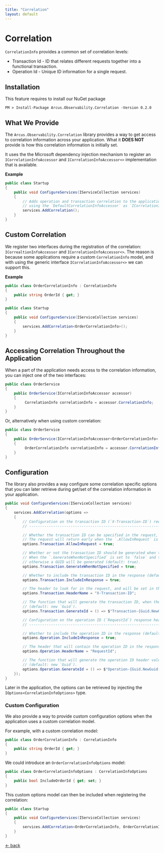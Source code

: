 ```yaml
---
title: "Correlation"
layout: default
---
```


# Correlation

`CorrelationInfo` provides a common set of correlation levels:

- Transaction Id - ID that relates different requests together into a functional transaction.
- Operation Id - Unique ID information for a single request.

## Installation

This feature requires to install our NuGet package

```shell
PM > Install-Package Arcus.Observability.Correlation -Version 0.2.0
```

## What We Provide

The `Arcus.Observability.Correlation` library provides a way to get access to correlation information across your application.
What it **DOES NOT** provide is how this correlation information is initially set.

It uses the the Microsoft dependency injection mechanism to register an `ICorrelationInfoAccessor` and `ICorrelationInfoAccessor<>` implementation that is available.

**Example**

```csharp
public class Startup
{
    public void ConfigureServices(IServiceCollection services)
    {
        // Adds operation and transaction correlation to the application,
        // using the `DefaultCorrelationInfoAccessor` as `ICorrelationInfoAccessor` that stores the `CorrelationInfo` model internally.
        services.AddCorrelation();
    }
}
```
## Custom Correlation

We register two interfaces during the registration of the correlation: `ICorrealtionInfoAccessor` and `ICorrelationInfoAccessor<>`.
The reason is because some applications require a custom `CorrelationInfo` model, and with using the generic interface `ICorrelationInfoAccessor<>` we can support this.

**Example**

```csharp
public class OrderCorrelationInfo : CorrelationInfo
{
    public string OrderId { get; }
}

public class Startup
{
    public void ConfigureService(IServiceCollection services)
    {
        services.AddCorrelation<OrderCorrelationInfo>();
	}
}
```

## Accessing Correlation Throughout the Application

When a part of the application needs access to the correlation information, you can inject one of the two interfaces:

```csharp
public class OrderService
{
    public OrderService(ICorrelationInfoAccessor accessor)
    {
         CorrelationInfo correlationInfo = accessor.CorrelationInfo;
	}
}
```

Or, alternatively when using custom correlation:

```csharp
public class OrderService
{
    public OrderService(ICorrelationInfoAccessor<OrderCorrelationInfo> accessor)
    {
         OrderCorrelationInfo correlationInfo = accessor.CorrelationInfo;
	}
}
```

## Configuration

The library also provides a way configure some correlation specific options that you can later retrieve during get/set of the correlation information in your application.

```csharp
public void ConfigureServices(IServiceCollection services)
{
    services.AddCorrelation(options =>
    {
        // Configuration on the transaction ID (`X-Transaction-ID`) request/response header.
        // ---------------------------------------------------------------------------------

        // Whether the transaction ID can be specified in the request, and will be used throughout the request handling.
        // The request will return early when the `.AllowInRequest` is set to `false` and the request does contain the header (default: true).
        options.Transaction.AllowInRequest = true;

        // Whether or not the transaction ID should be generated when there isn't any transaction ID found in the request.
        // When the `.GenerateWhenNotSpecified` is set to `false` and the request doesn't contain the header, no value will be available for the transaction ID; 
        // otherwise a GUID will be generated (default: true).
        options.Transaction.GenerateWhenNotSpecified = true;

        // Whether to include the transaction ID in the response (default: true).
        options.Transaction.IncludeInResponse = true;

        // The header to look for in the request, and will be set in the response (default: X-Transaction-ID).
        options.Transaction.HeaderName = "X-Transaction-ID";

        // The function that will generate the transaction ID, when the `.GenerateWhenNotSpecified` is set to `false` and the request doesn't contain the header.
        // (default: new `Guid`).
        options.Transaction.GenerateId = () => $"Transaction-{Guid.NewGuid()}";

        // Configuration on the operation ID (`RequestId`) response header.
        // ----------------------------------------------------------------

        // Whether to include the operation ID in the response (default: true).
        options.Operation.IncludeInResponse = true;

        // The header that will contain the operation ID in the response (default: RequestId).
        options.Operation.HeaderName = "RequestId";

        // The function that will generate the operation ID header value.
        // (default: new `Guid`).
        options.Operation.GenerateId = () => $"Operation-{Guid.NewGuid()}";
    });
}
```

Later in the application, the options can be retrieved by injecting the `IOptions<CorrelationInfoOptions>` type.

### Custom Configuration

We also provide a way to provide custom configuration options when the application uses a custom correlation model.

For example, with a custom correlation model:

```csharp
public class OrderCorrelationInfo : CorrelationInfo
{
    public string OrderId { get; }
}
```

We could introduce an `OrderCorrelationInfoOptions` model:

```csharp
public class OrderCorrelationInfoOptions : CorrelationInfoOptions
{
    public bool IncludeOrderId { get; set; }
}
```

This custom options model can then be included when registering the correlation:

```csharp
public class Startup
{
    public void ConfigureServices(IServiceCollection services)
    {
        services.AddCorrelation<OrderCorrelationInfo, OrderCorrelationInfoOptions>(options => options.IncludeOrderId = true);
    }
}
```

[&larr; back](/)
